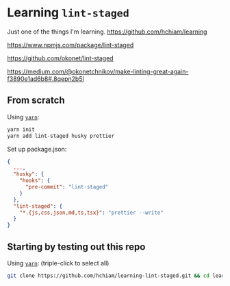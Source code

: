 # Learning `lint-staged`

Just one of the things I'm learning. <https://github.com/hchiam/learning>

<https://www.npmjs.com/package/lint-staged>

<https://github.com/okonet/lint-staged>

<https://medium.com/@okonetchnikov/make-linting-great-again-f3890e1ad6b8#.8qepn2b5l>

## From scratch

Using [`yarn`](https://github.com/hchiam/learning-yarn):

```bash
yarn init
yarn add lint-staged husky prettier
```

Set up package.json:

```json
{
  ...,
  "husky": {
    "hooks": {
      "pre-commit": "lint-staged"
    }
  },
  "lint-staged": {
    "*.{js,css,json,md,ts,tsx}": "prettier --write"
  }
}
```

## Starting by testing out this repo

Using [`yarn`](https://github.com/hchiam/learning-yarn): (triple-click to select all)

```bash
git clone https://github.com/hchiam/learning-lint-staged.git && cd learning-lint-staged && yarn; # and then make changes and try to commit
```
